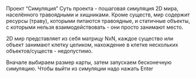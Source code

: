 Проект “Симуляция”
Суть проекта - пошаговая симуляция 2D мира, населённого травоядными и хищниками. Кроме существ, мир содержит ресурсы (траву), которыми питаются травоядные, и статичные объекты, с которыми нельзя взаимодействовать - они просто занимают место.

2D мир представляет из себя матрицу NxN, каждое существо или объект занимают клетку целиком, нахождение в клетке нескольких объектов/существ - недопустимо.

Вначале выбираем размер карты, затем запускаем бесконечную симуляцию.
Чтобы выйти из симуляции надо нажать Enter
